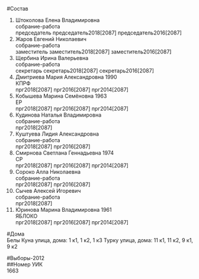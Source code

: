 #Состав  
1. Штоколова Елена Владимировна  
    собрание-работа  
    председатель председатель2018[2087] председатель2016[2087]  
2. Жаров Евгений Николаевич  
    собрание-работа  
    заместитель заместитель2018[2087] заместитель2016[2087]  
3. Щербина Ирина Валерьевна  
    собрание-работа  
    секретарь секретарь2018[2087] секретарь2016[2087]  
4. Дмитриева Мария Александровна 1990  
    КПРФ  
    прг2018[2087] прг2016[2087] прг2014[2087]  
5. Кобышева Марина Семёновна 1963  
    ЕР  
    прг2018[2087] прг2016[2087] прг2014[2087]  
6. Кудинова Наталья Владимировна  
    собрание-работа  
    прг2018[2087]  
7. Куштуева Лидия Александровна  
    собрание-работа  
    прг2018[2087] прг2016[2087]  
8. Смирнова Светлана Геннадьевна 1974  
    СР  
    прг2018[2087] прг2016[2087] прг2014[2087]  
9. Сороко Алла Николаевна  
    собрание-работа  
    прг2018[2087] прг2016[2087]  
10. Сычев Алексей Игоревич  
    собрание-работа  
    прг2018[2087]  
11. Юринова Марина Владимировна 1961  
    ЯБЛОКО  
    прг2018[2087] прг2016[2087] прг2014[2087]  
  
#Дома  
Белы Куна улица, дома: 1 к1, 1 к2, 1 к3 Турку улица, дома: 11 к1, 11 к2, 9 к1, 9 к2  
  
#Выборы-2012  
##Номер УИК  
1663  
